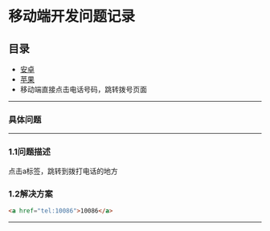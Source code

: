 <h1>移动端开发问题记录</h1>

<h2>目录</h2>
<ul>
    <li>
        <a href="./android">安卓</a>
    </li>
    <li>
        <a href="./ios">苹果</a>
    </li>
    <li>
      <a> 移动端直接点击电话号码，跳转拨号页面 </a>
    </li>
</ul>

<hr/>

<h3>具体问题</h3>
<hr/>

### 1.1问题描述
<p>
  点击a标签，跳转到拨打电话的地方
</p>

### 1.2解决方案
```html
<a href="tel:10086">10086</a>
```
  
<hr/>
